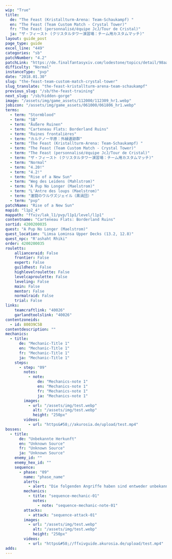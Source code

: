 ```yaml
---
wip: "True"
title:
  de: "The Feast (Kristallturm-Arena: Team-Schaukampf) "
  en: "The Feast (Team Custom Match - Crystal Tower)"
  fr: "The Feast (personnalisé/équipe JcJ/Tour de Cristal)"
  ja: "ザ・フィースト (クリスタルタワー演習場：チーム用カスタムマッチ)"
layout: guide_post
page_type: guide
excel_line: "449"
categories: "sb"
patchNumber: "4.2"
patchLink: "https://de.finalfantasyxiv.com/lodestone/topics/detail/98aa5226f5740b47522c48214728f76390a63325"
difficulty: "Normal"
instanceType: "pvp"
date: "2018.01.30"
slug: "the-feast-team-custom-match-crystal-tower"
slug_translate: "the-feast-kristallturm-arena-team-schaukampf"
previous_slug: "/sb/the-feast-training"
next_slug: "/sb/hidden-gorge"
image: "/assets/img/game_assets/112000/112309_hr1.webp"
jobicon: "/assets/img/game_assets/061000/061806_hr1.webp"
terms:
  - term: "Stormblood"
  - term: "SB"
  - term: "Äußere Ruinen"
  - term: "Carteneau Flats: Borderland Ruins"
  - term: "Ruines frontalières"
  - term: "カルテノー平原：外縁遺跡群"
  - term: "The Feast (Kristallturm-Arena: Team-Schaukampf) "
  - term: "The Feast (Team Custom Match - Crystal Tower)"
  - term: "The Feast (personnalisé/équipe JcJ/Tour de Cristal)"
  - term: "ザ・フィースト (クリスタルタワー演習場：チーム用カスタムマッチ)"
  - term: "Normal"
  - term: "4.20!"
  - term: "4.2!"
  - term: "Rise of a New Sun"
  - term: "Weg des Leidens (Mahlstrom)"
  - term: "A Pup No Longer (Maelstrom)"
  - term: "L'Antre des loups (Maelstrom)"
  - term: "激闘のウルヴズジェイル（黒渦団）"
  - term: "pvp"
patchName: "Rise of a New Sun"
mapid: "l1p2_4"
mappath: "ffxiv/lak_l1/pvp/l1p1/level/l1p1"
contentname: "Carteneau Flats: Borderland Ruins"
sortid: 4200200035
quest: "A Pup No Longer (Maelstrom)"
quest_location: "Limsa Lominsa Upper Decks (13.2, 12.8)"
quest_npc: "R'ashaht Rhiki"
order: 4200200035
rouletts:
    allianceraid: False
    frontier: False
    expert: False
    guildhest: False
    highlevelroulette: False
    levelcaproulette: False
    leveling: False
    main: False
    mentor: False
    normalraid: False
    trial: False
links:
    teamcraftlink: "40026"
    garlandtoolslink: "40026"
contentzoneids:
  - id: 80039C5B
contentdescription: ""
mechanics:
  - title:
      de: "Mechanic-Title 1"
      en: "Mechanic-Title 1"
      fr: "Mechanic-Title 1"
      ja: "Mechanic-Title 1"
    steps:
      - step: "09"
        notes:
          - note:
              de: "Mechanics-note 1"
              en: "Mechanics-note 1"
              fr: "Mechanics-note 1"
              ja: "Mechanics-note 1"
        images:
          - url: "/assets/img/test.webp"
            alt: "/assets/img/test.webp"
            height: "250px"
        videos:
          - url: "https&#58;//akurosia.de/upload/test.mp4"
bosses:
  - title:
      de: "Unbekannte Herkunft"
      en: "Unknown Source"
      fr: "Unknown Source"
      ja: "Unknown Source"
    enemy_id: ""
    enemy_hex_id: ""
    sequence:
      - phase: "09"
        name: "phase_name"
        alerts:
          - alert: "Die folgenden Angriffe haben sind entweder unbekannt oder haben keine klare Herkunft"
        mechanics:
          - title: "sequence-mechanic-01"
            notes:
              - note: "sequence-mechanic-note-01"
        attacks:
          - attack: "sequence-attack-01"
        images:
          - url: "/assets/img/test.webp"
            alt: "/assets/img/test.webp"
            height: "250px"
        videos:
          - url: "https&#58;//ffxivguide.akurosia.de/upload/test.mp4"
adds:
---
```

